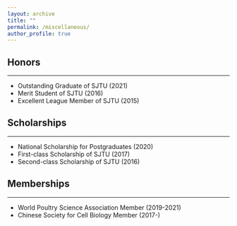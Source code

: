 ```yaml
---
layout: archive
title: ""
permalink: /miscellaneous/
author_profile: true
---
```

 
## __Honors__ 
---
- Outstanding Graduate of SJTU (2021)
- Merit Student of SJTU (2016)
- Excellent League Member of SJTU (2015)

## __Scholarships__
---
- National Scholarship for Postgraduates (2020)
- First-class Scholarship of SJTU (2017)
- Second-class Scholarship of SJTU (2016)


## __Memberships__ 
---
- World Poultry Science Association Member (2019-2021)
- Chinese Society for Cell Biology Member (2017-)